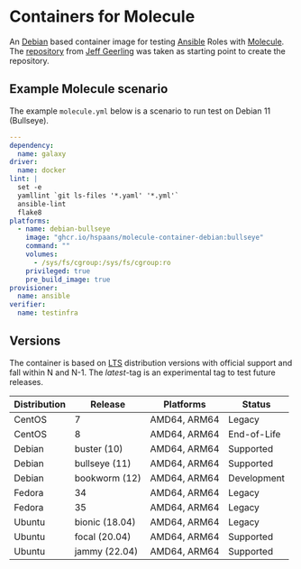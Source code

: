 # Containers for Molecule

An [Debian][debian] based container image for testing [Ansible][ansible] Roles with [Molecule][molecule]. The [repository][docker-debian10-ansible] from [Jeff Geerling][geerlingguy] was taken as starting point to create the repository.

## Example Molecule scenario

The example `molecule.yml` below is a scenario to run test on Debian 11 (Bullseye).

```yml
---
dependency:
  name: galaxy
driver:
  name: docker
lint: |
  set -e
  yamllint `git ls-files '*.yaml' '*.yml'`
  ansible-lint
  flake8
platforms:
  - name: debian-bullseye
    image: "ghcr.io/hspaans/molecule-container-debian:bullseye"
    command: ""
    volumes:
      - /sys/fs/cgroup:/sys/fs/cgroup:ro
    privileged: true
    pre_build_image: true
provisioner:
  name: ansible
verifier:
  name: testinfra
```

## Versions

The container is based on [LTS](https://en.wikipedia.org/wiki/Long-term_support) distribution versions with official support and fall within N and N-1. The *latest*-tag is an experimental tag to test future releases.

| Distribution | Release        | Platforms    | Status      |
|--------------|----------------|--------------|-------------|
| CentOS       | 7              | AMD64, ARM64 | Legacy      |
| CentOS       | 8              | AMD64, ARM64 | End-of-Life |
| Debian       | buster (10)    | AMD64, ARM64 | Supported   |
| Debian       | bullseye (11)  | AMD64, ARM64 | Supported   |
| Debian       | bookworm (12)  | AMD64, ARM64 | Development |
| Fedora       | 34             | AMD64, ARM64 | Legacy      |
| Fedora       | 35             | AMD64, ARM64 | Legacy      |
| Ubuntu       | bionic (18.04) | AMD64, ARM64 | Legacy      |
| Ubuntu       | focal (20.04)  | AMD64, ARM64 | Supported   |
| Ubuntu       | jammy (22.04)  | AMD64, ARM64 | Supported   |

[ansible]: https://github.com/ansible/ansible
[debian]: https://debian.org
[ubuntu]: https://ubuntu.org
[docker-debian10-ansible]: https://github.com/geerlingguy/docker-debian10-ansible
[geerlingguy]: https://github.com/geerlingguy
[molecule]: https://github.com/ansible-community/molecule
